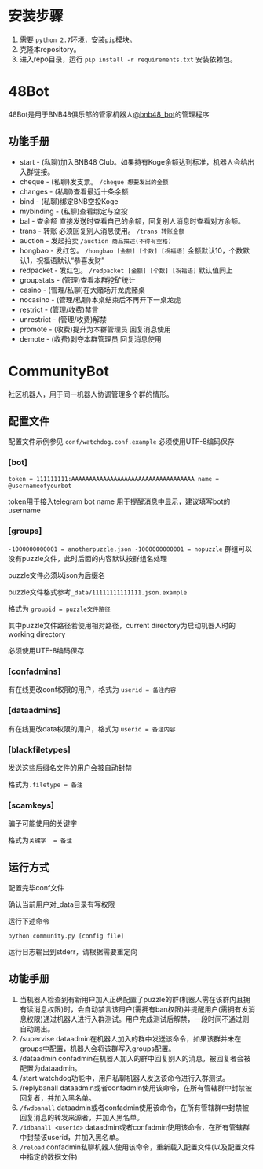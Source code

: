 # 安装步骤
1. 需要 `python 2.7`环境，安装`pip`模块。
1. 克隆本repository。
1. 进入repo目录，运行 `pip install -r requirements.txt` 安装依赖包。
# 48Bot
48Bot是用于BNB48俱乐部的管家机器人[@bnb48_bot](https://t.me/bnb48_bot)的管理程序
## 功能手册
- start - (私聊)加入BNB48 Club。如果持有Koge余额达到标准，机器人会给出入群链接。
- cheque - (私聊)发支票。 `/cheque 想要发出的金额`
- changes - (私聊)查看最近十条余额
- bind - (私聊)绑定BNB空投Koge
- mybinding - (私聊)查看绑定与空投
- bal - 查余额 直接发送时查看自己的余额，回复别人消息时查看对方余额。
- trans - 转账 必须回复别人消息使用。 `/trans 转账金额`
- auction - 发起拍卖 `/auction 商品描述(不得有空格)`
- hongbao - 发红包。 `/hongbao [金额] [个数] [祝福语]` 金额默认10，个数默认1，祝福语默认“恭喜发财”
- redpacket - 发红包。 `/redpacket [金额] [个数] [祝福语]` 默认值同上
- groupstats - (管理)查看本群挖矿统计
- casino - (管理/私聊)在大赌场开龙虎赌桌
- nocasino - (管理/私聊)本桌结束后不再开下一桌龙虎
- restrict - (管理/收费)禁言
- unrestrict - (管理/收费)解禁
- promote - (收费)提升为本群管理员 回复消息使用
- demote - (收费)剥夺本群管理员 回复消息使用
# CommunityBot
社区机器人，用于同一机器人协调管理多个群的情形。
## 配置文件
配置文件示例参见 `conf/watchdog.conf.example`
必须使用UTF-8编码保存
### [bot]
`
token = 111111111:AAAAAAAAAAAAAAAAAAAAAAAAAAAAAAAAAAA
name = @usernameofyourbot
`

token用于接入telegram bot
name 用于提醒消息中显示，建议填写bot的username

### [groups]
`
-1000000000001 = anotherpuzzle.json
-1000000000001 = nopuzzle
`
群组可以没有puzzle文件，此时后面的内容默认按群组名处理

puzzle文件必须以json为后缀名

puzzle文件格式参考`_data/11111111111111.json.example`

格式为 `groupid = puzzle文件路径`

其中puzzle文件路径若使用相对路径，current directory为启动机器人时的working directory

必须使用UTF-8编码保存
### [confadmins]
有在线更改conf权限的用户，格式为 `userid = 备注内容`
### [dataadmins]
有在线更改data权限的用户，格式为 `userid = 备注内容`
### [blackfiletypes]
发送这些后缀名文件的用户会被自动封禁

格式为`.filetype = 备注`
### [scamkeys]
骗子可能使用的关键字

格式为`关键字  = 备注`
## 运行方式
配置完毕conf文件

确认当前用户对\_data目录有写权限

运行下述命令

`python community.py [config file]`

运行日志输出到stderr，请根据需要重定向
## 功能手册
1. 当机器人检查到有新用户加入正确配置了puzzle的群(机器人需在该群内且拥有读消息权限)时，会自动禁言该用户(需拥有ban权限)并提醒用户(需拥有发消息权限)通过机器人进行入群测试。用户完成测试后解禁，一段时间不通过则自动踢出。
1. /supervise dataadmin在机器人加入的群中发送该命令，如果该群并未在groups中配置，机器人会将该群写入groups配置。
1. /dataadmin confadmin在机器人加入的群中回复别人的消息，被回复者会被配置为dataadmin。
1. /start watchdog功能中，用户私聊机器人发送该命令进行入群测试。
1. /replybanall dataadmin或者confadmin使用该命令，在所有管辖群中封禁被回复者，并加入黑名单。
1. `/fwdbanall` dataadmin或者confadmin使用该命令，在所有管辖群中封禁被回复消息的转发来源者，并加入黑名单。
1. `/idbanall <userid>` dataadmin或者confadmin使用该命令，在所有管辖群中封禁该userid，并加入黑名单。
1. `/reload` confadmin私聊机器人使用该命令，重新载入配置文件(以及配置文件中指定的数据文件)
